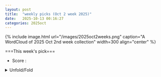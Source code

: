 ```yaml
---
layout: post
title:  "weekly picks (Oct 2 week 2025)"
date:   2025-10-13 00:16:27
categories: 2025oct
---
```


{% include image.html url="/images/2025oct2weeks.png" caption="A WordCloud of 2025 Oct 2nd week collection" width=300 align="center" %}




===This week's pick===


* Score : 




<details id="myDetails">
  <summary> Unfold/Fold </summary>
  {% capture markdowncontent %}




---
10/16



1. **[s42005-025-02316-6](https://www.nature.com/articles/s42005-025-02316-6)** Charge density wave with suppressed long-range structural modulation in canted antiferromagnetic kagome FeGe (Communications Physics)

1. **[s42005-025-02317-5](https://www.nature.com/articles/s42005-025-02317-5)** Enhanced continuous-variable quantum key distribution protocol via adaptive signal processing (Communications Physics)

1. **[s41586-025-09583-x](https://www.nature.com/articles/s41586-025-09583-x)** Efficient quantum thermal simulation (Nature)


1. **[s41598-025-19751-8](https://www.nature.com/articles/s41598-025-19751-8)** Double-layer silicon-based optical phased array transceiver based on cascaded phase control (Scientific Reports)




1. **[39vh-84n1](http://link.aps.org/doi/10.1103/39vh-84n1)** Generalized Indefinite Causal Orders in an Integrated Quantum Switch (PRL)

1. **[x19r-pzyb](http://link.aps.org/doi/10.1103/x19r-pzyb)** Multimode Cavity QED Ising Spin Glass (PRL)

1. **[2cx4-b82c](http://link.aps.org/doi/10.1103/2cx4-b82c)** Lindbladian Simulation with Logarithmic Precision Scaling via Two Ancillas (PRL)


1. **[skhj-cj9p](http://link.aps.org/doi/10.1103/skhj-cj9p)** Extracting the Speed of Sound in Heavy-Ion Collisions: A Study of Quantum-Initiated Fluctuations and Thermalization (PRL)

1. **[1z52-p73t](http://link.aps.org/doi/10.1103/1z52-p73t)** Addressing the Correlation of Stokes-Shifted Photons Emitted from Two Quantum Emitters (PRL)

1. **[lylq-m63c](http://link.aps.org/doi/10.1103/lylq-m63c)** Femtosecond and Attosecond Phase-Space Correlations in Few-Particle Photoelectron Pulses (PRL)

1. **[b5h4-ppdf](http://link.aps.org/doi/10.1103/b5h4-ppdf)** Selective Excitation of Collective Modes in Multiband Superconductor MgB2 (PRL)

1. **[2t6l-sqmj](http://link.aps.org/doi/10.1103/2t6l-sqmj)** Superconductivity at 28 K in Sodium Graphite Intercalation Compound under High Pressure (PRL)

1. **[35ff-84fc](http://link.aps.org/doi/10.1103/35ff-84fc)** Quantitative Role of Phonons and Elasticity in Tuning Uniaxial Negative Thermal Expansion of MZr2(M=Fe,Co, and Ni) (PRL)

1. **[x6k9-wgk9](http://link.aps.org/doi/10.1103/x6k9-wgk9)** Imaging Sublattice Cooper-Pair Density Waves in Monolayer 1T′MoTe2 (PRL)

1. **[lcz1-f5v9](http://link.aps.org/doi/10.1103/lcz1-f5v9)** Transition from Near-Field to Extreme Near-Field Radiative Heat Transfer (PRL)

1. **[7b3m-8zvz](http://link.aps.org/doi/10.1103/7b3m-8zvz)** Electrically Detected Magnetic Resonance in Ambipolar Polymer Field-Effect Transistors (PRL)

1. **[xx9z-4j6c](http://link.aps.org/doi/10.1103/xx9z-4j6c)** Superdiffusive Transport in Chaotic Quantum Systems with Nodal Interactions (PRL)

1. **[fql8-f3tl](http://link.aps.org/doi/10.1103/fql8-f3tl)** Unconventional Hall Effect in Gapless Superconductors: Transverse Supercurrent Converted from Normal Current (PRL)

1. **[qls7-tr4v](http://link.aps.org/doi/10.1103/qls7-tr4v)** Identifying Electronic Doorway States in Secondary Electron Emission from Layered Materials (PRL)

1. **[nsky-zmzp](http://link.aps.org/doi/10.1103/nsky-zmzp)** Shot Noise of Photocurrents in Magnetic Quantum Materials (PRL)

1. **[jnpb-2mxx](http://link.aps.org/doi/10.1103/jnpb-2mxx)** Magnon-Magnon Interaction Induced by Nonlinear Spin-Wave Dynamics (PRL)

1. **[qphl-qd37](http://link.aps.org/doi/10.1103/qphl-qd37)** Topologically Tunable Polaritons Based on a Two-Dimensional Crystal in a Photonic Lattice (PRL)

1. **[kskc-qlb3](http://link.aps.org/doi/10.1103/kskc-qlb3)** Phase Matching of High Harmonic Generation in Twisted van der Waals Crystals (PRL)

1. **[llys-8b4p](http://link.aps.org/doi/10.1103/llys-8b4p)** Photomagnetic-Chiral Anisotropy Mediated by Chirality-Driven Asymmetric Spin Splitting (PRL)

1. **[ccjj-6ksn](http://link.aps.org/doi/10.1103/ccjj-6ksn)** Nested Stochastic Resetting: Nonequilibrium Steady States and Exact Correlations (PRL)

1. **[ltdt-hvh7](http://link.aps.org/doi/10.1103/ltdt-hvh7)** Principled Model Selection for Stochastic Dynamics (PRL)

1. **[yls4-kdvj](http://link.aps.org/doi/10.1103/yls4-kdvj)** Dynamical Phase Transitions in Nonequilibrium Networks (PRL)

1. **[7hcf-p1yk](http://link.aps.org/doi/10.1103/7hcf-p1yk)** Spontaneous Emergence of Run-and-Tumble-Like Dynamics in a Robotic Analog of <i>Chlamydomonas</i>: Experiment and Theory (PRL)



1. **[2510.12880v1](https://arxiv.org/abs/2510.12880)** The Kitaev-AKLT model (arXiv)

1. **[2510.12884v1](https://arxiv.org/abs/2510.12884)** Multi-Q spin-valley order in twisted WSe2 (arXiv)

1. **[2510.12888v1](https://arxiv.org/abs/2510.12888)** Exotic Surface Stripe Orders in Correlated Kagome Metal CsCr3Sb5 (arXiv)

1. **[2510.12918v1](https://arxiv.org/abs/2510.12918)** Incommensurate Twisted Bilayer Graphene: emerging quasi-periodicity and stability (arXiv)

1. **[2510.12990v1](https://arxiv.org/abs/2510.12990)** Dynamical breaking of inversion symmetry and strong second harmonic generation with nonlinear phonons (arXiv)

1. **[2510.13041v1](https://arxiv.org/abs/2510.13041)** High Stability Mechanical Frequency Sensing beyond the Linear Regime (arXiv)

1. **[2510.13045v1](https://arxiv.org/abs/2510.13045)** Entanglement spectrum of gapless topological phases: a case study with topological superconductors (arXiv)

1. **[2510.13098v1](https://arxiv.org/abs/2510.13098)** Flat bands in condensed-matter systems -- perspective for magnetism and superconductivity (arXiv)

1. **[2510.13319v1](https://arxiv.org/abs/2510.13319)** Spin-Selective Second-Order Topological Insulators Enabling Cornertronics in 2D Altermagnets (arXiv)

1. **[2510.13342v1](https://arxiv.org/abs/2510.13342)** Evolution of the superconductivity in pressurized La3-xSmxNi2O7 (arXiv)

1. **[2510.13373v1](https://arxiv.org/abs/2510.13373)** Hybrid light-matter boundaries of graphene in a chiral cavity (arXiv)

1. **[2510.13457v1](https://arxiv.org/abs/2510.13457)** Magnetically controllable nonlinear valley Hall effect in centrosymmetric ferromagnets (arXiv)

1. **[2510.13471v1](https://arxiv.org/abs/2510.13471)** Buckling and flat bands in twisted bilayer graphene (arXiv)

1. **[2510.13530v1](https://arxiv.org/abs/2510.13530)** Interplay of magnetic and thermodynamic responses in the kagome-triangular system (arXiv)

1. **[2510.13578v1](https://arxiv.org/abs/2510.13578)** Statistical Structure of Charge Disorder in Si/SiGe Quantum Dots (arXiv)

1. **[2510.13603v1](https://arxiv.org/abs/2510.13603)** First-order phase transition driven by competing charge-order fluctuations in 1T'-TaTe2 (arXiv)

1. **[2510.13635v1](https://arxiv.org/abs/2510.13635)** Evidence for a field-induced Lifshitz transition in the Weyl semimetal CeAlSi (arXiv)

1. **[2510.13641v1](https://arxiv.org/abs/2510.13641)** Momentum-Resolved Spectroscopy of Superconductivity with the Quantum Twisting Microscope (arXiv)

1. **[2510.13646v1](https://arxiv.org/abs/2510.13646)** Excitonic optical absorption in strained monolayer CrSBr (arXiv)

1. **[2510.13667v1](https://arxiv.org/abs/2510.13667)** Excitonic correlations in the equilibrium and voltage-biased bilayer Hubbard model: multi-orbital two-particle self-consistent approach (arXiv)

1. **[2510.13769v1](https://arxiv.org/abs/2510.13769)** Optical Response of Graphene Quantum Dots in the Visible Spectrum: A Combined DFT-QED Approach (arXiv)

1. **[2510.12875v1](https://arxiv.org/abs/2510.12875)** Tunable quantum Mpemba effect in long-range interacting systems (arXiv)

1. **[2510.13384v1](https://arxiv.org/abs/2510.13384)** Strong- vs weak-coupling lasing in polymer-film microcavities (arXiv)

1. **[2510.13420v1](https://arxiv.org/abs/2510.13420)** Angular Emission Properties of Strained Transition-Metal Dichalcogenides (arXiv)

1. **[2510.13577v1](https://arxiv.org/abs/2510.13577)** Emergent Discrete Time Crystals on Digital Quantum Computers: Boundary-Protected and Ancilla-Induced Disorder Mechanisms of Thermalization Slowdown (arXiv)

1. **[2510.13581v1](https://arxiv.org/abs/2510.13581)** Yang-Lee edge singularity and quantum criticality in non-Hermitian PXP model (arXiv)

1. **[2510.13618v1](https://arxiv.org/abs/2510.13618)** Coupled electric dipole model for a Su-Schrieffer-Heeger chain of optically resonant coreshell nanoparticles (arXiv)

1. **[2510.13674v1](https://arxiv.org/abs/2510.13674)** Spin Readout in a 22 nm Node Integrated Circuit (arXiv)

1. **[2510.13782v1](https://arxiv.org/abs/2510.13782)** Structure and magnetism of MnGe thin films grown with a non-magnetic CrSi template (arXiv)





---
10/15


1. **[s41567-025-03045-x](https://www.nature.com/articles/s41567-025-03045-x)** Ultrafast topological control (Nature Physics)

1. **[s41567-025-03060-y](https://www.nature.com/articles/s41567-025-03060-y)** Nodal hybridization in a two-dimensional heavy-fermion material (Nature Physics)

1. **[s42005-025-02334-4](https://www.nature.com/articles/s42005-025-02334-4)** Quantum stochastic resonance in a single-photon emitter (Communications Physics)

1. **[s42005-025-02313-9](https://www.nature.com/articles/s42005-025-02313-9)** Exceptional coupling via multiple channels for crosstalk suppression and flat band with staggered on-site potentials (Communications Physics)


1. **[cjkh-1z6c](http://link.aps.org/doi/10.1103/cjkh-1z6c)** Conditional Mutual Information and Information-Theoretic Phases of Decohered Gibbs States (PRL)

1. **[dryx-l5rt](http://link.aps.org/doi/10.1103/dryx-l5rt)** Energetic Advantages for Quantum Agents in Online Execution of Complex Strategies (PRL)

1. **[gyvf-s5bd](http://link.aps.org/doi/10.1103/gyvf-s5bd)** Measuring Full Counting Statistics in a Trapped-Ion Quantum Simulator (PRL)

1. **[jpms-v3kw](http://link.aps.org/doi/10.1103/jpms-v3kw)** On-Chip Verified Quantum Computation with an Ion-Trap Quantum Processing Unit (PRL)

1. **[bqwm-ll5y](http://link.aps.org/doi/10.1103/bqwm-ll5y)** Bell Nonlocality in Quantum Networks with Unreliable Sources: Loophole-Free Postelection via Self-Testing (PRL)

1. **[nwzw-tqzp](http://link.aps.org/doi/10.1103/nwzw-tqzp)** Closing the Detection Loophole in the Triangle Network with High-Dimensional Photonic States (PRL)

1. **[d8m7-5xxx](http://link.aps.org/doi/10.1103/d8m7-5xxx)** New Chiral Structures for Baryon Number Violating Nucleon Decays (PRL)

1. **[jm4m-rpyc](http://link.aps.org/doi/10.1103/jm4m-rpyc)** Spontaneous Emission from Electronic Metastable Resonance States (PRL)

1. **[qj5x-t71k](http://link.aps.org/doi/10.1103/qj5x-t71k)** Meissner-like Currents of Photons in Anomalous Superradiant Phases (PRL)

1. **[5hf5-pg3t](http://link.aps.org/doi/10.1103/5hf5-pg3t)** Two-Dimensional Topological Edge States in Periodic Space-Time Interfaces (PRL)

1. **[djz5-2lsn](http://link.aps.org/doi/10.1103/djz5-2lsn)** Persistence in Physical Systems: An Application to Soil Moisture Memory (PRL)

1. **[km2j-3zy2](http://link.aps.org/doi/10.1103/km2j-3zy2)** Altermagnets with Topological Order in Kitaev Bilayers (PRL)

1. **[ptgg-frh1](http://link.aps.org/doi/10.1103/ptgg-frh1)** Erratum: Elastic Screening of Pseudogauge Fields in Graphene [Phys. Rev. Lett. <b>134</b>, 046404 (2025)] (PRL)

1. **[ly37-5gdw](http://link.aps.org/doi/10.1103/ly37-5gdw)** Nonequilibrium Relaxation and Odd-Even Effect in Finite-Temperature Electron Gases (PRX)

1. **[dck4-x9c2](http://link.aps.org/doi/10.1103/dck4-x9c2)** Experimental Demonstration of High-Fidelity Logical Magic States from Code Switching (PRX)

1. **[Physics.18.s129](http://link.aps.org/doi/10.1103/Physics.18.s129)** Topological Tube Traps Vibrations (Physics)

1. **[2510.11721v1](https://arxiv.org/abs/2510.11721)** Influence of Platinum Thin Films on the Photophysical and Quantum Properties of Near-Surface NV Centers (arXiv)

1. **[2510.11860v1](https://arxiv.org/abs/2510.11860)** Topological Robustness of Anyon Tunneling at \nu = 1/3 (arXiv)

1. **[2510.11870v1](https://arxiv.org/abs/2510.11870)** Neuromorphic heat transport effects in a molecular junction (arXiv)

1. **[2510.11920v1](https://arxiv.org/abs/2510.11920)** Low-field all-optical detection of superconductivity using NV nanodiamonds (arXiv)

1. **[2510.12006v1](https://arxiv.org/abs/2510.12006)** Evidence for easy-plane XY ferromagnetism in heavy-fermion quantum-critical CeRh6Ge4 (arXiv)

1. **[2510.12009v1](https://arxiv.org/abs/2510.12009)** Visualizing the Impact of Quenched Disorder on 2D Electron Wigner Solids (arXiv)

1. **[2510.12187v1](https://arxiv.org/abs/2510.12187)** Trembling motion of electrons driven by Larmor spin precession (arXiv)

1. **[2510.12250v1](https://arxiv.org/abs/2510.12250)** Superconductivity in monolayer-trilayer phase of La3Ni2O7 under high pressure (arXiv)

1. **[2510.12339v1](https://arxiv.org/abs/2510.12339)** Wiedemann-Franz behavior at the Weyl points in compressively strained HgTe (arXiv)

1. **[2510.12349v1](https://arxiv.org/abs/2510.12349)** eta-pairing in the model with two-particle hybridization of conduction and localized electrons (arXiv)

1. **[2510.12359v1](https://arxiv.org/abs/2510.12359)** Interlayer coupling enhanced superconductivity near 100 K in La3-xNdxNi2O7 (arXiv)

1. **[2510.12452v1](https://arxiv.org/abs/2510.12452)** Possible high-Tc superconductivity at 45 K in the Ge-doped cluster Mott insulator GaNb4Se8 (arXiv)

1. **[2510.12511v1](https://arxiv.org/abs/2510.12511)** Green's function expansion for multiple coupled optical resonators with finite retardation using quasinormal modes (arXiv)

1. **[2510.12530v1](https://arxiv.org/abs/2510.12530)** Origin of Enhanced Thermal Resistance Near Nanoscale Hotspots: Insights from Full-Dispersion-Resolved Phonon Transport in Silicon (arXiv)

1. **[2510.12554v1](https://arxiv.org/abs/2510.12554)** Conductance Plateaus at Quantum Hall Integer Filling Factors in Germanium Quantum Point Contacts (arXiv)

1. **[2510.12602v1](https://arxiv.org/abs/2510.12602)** The spin Hall conductivity in the hole-doped bilayer Haldane-Hubbard model with odd-parity ALM (arXiv)

1. **[2510.12610v1](https://arxiv.org/abs/2510.12610)** Dissipationless transport by design in ultrathin magnetic topological insulator films (arXiv)

1. **[2510.12613v1](https://arxiv.org/abs/2510.12613)** Quantum Spin Singlet and Classical Neel-Ordered Ground States in MoX3 (X = I, Br) Spin-3/2 Dimerized Antiferromagnetic Chain Crystals (arXiv)

1. **[2510.12667v1](https://arxiv.org/abs/2510.12667)** The anisotropic Heisenberg model close to the Ising limit: triangular lattice vs. effective models (arXiv)

1. **[2510.12682v1](https://arxiv.org/abs/2510.12682)** Possible Bose-Einstein condensation of magnons in a S = 5/2 honeycomb lattice (arXiv)

1. **[2510.12730v1](https://arxiv.org/abs/2510.12730)** Switchable chiral 2x2 pair density wave in pure CsV3Sb5 (arXiv)

1. **[2510.12786v1](https://arxiv.org/abs/2510.12786)** Quantum criticality at the end of a pseudogap phase in superconducting infinite-layer nickelates (arXiv)

1. **[2510.10064v1](https://arxiv.org/abs/2510.10064)** Broad nonlocal spectrum in the Pb-InSb hybrid three terminals for potential realization of Kitaev chains (arXiv)

1. **[2510.11818v1](https://arxiv.org/abs/2510.11818)** Secret communication games and a hierarchy of quasiparticle statistics in 3 + 1D topological phases (arXiv)

1. **[2510.11864v1](https://arxiv.org/abs/2510.11864)** Dipole-quadrupole model and multipole analysis of resonant membrane metasurfaces (arXiv)

1. **[2510.12127v1](https://arxiv.org/abs/2510.12127)** Chern-Selective multi-valley Flat Bands in Twisted Mono-Bilayer and Mono-Trilayer MoTe2 (arXiv)

1. **[2510.12199v1](https://arxiv.org/abs/2510.12199)** Spectroscopic Determination of Site-Selective Ligand Binding on Single Anisotropic Nanocrystals (arXiv)

1. **[2510.12222v1](https://arxiv.org/abs/2510.12222)** Room temperature control of axial and basal antiferromagnetic anisotropies using strain (arXiv)

1. **[2510.12371v1](https://arxiv.org/abs/2510.12371)** Controlling Magnetism in the 2D van der Waals Antiferromagnet CrPS4 via Ion Intercalation (arXiv)

1. **[2510.12737v1](https://arxiv.org/abs/2510.12737)** Time-dependent Variational Principles for Hybrid Non-Unitary Dynamics: Application to Driven-Dissipative Superconductors (arXiv)

1. **[2510.12748v1](https://arxiv.org/abs/2510.12748)** Two-Dimensional Altermagnetic Iron Oxyhalides: Real Chern topology and Valley-Spin-Lattice coupling (arXiv)




---
10/14



1. **[s41467-025-63248-x](https://www.nature.com/articles/s41467-025-63248-x)** High entropy engineered polymer blends with enhanced dielectric properties and high temperature stability (Nature Communications)

1. **[s41467-025-64113-7](https://www.nature.com/articles/s41467-025-64113-7)** Ultra-high energy storage in relaxor ferroelectric MLCCs at elevated temperatures via entropy modulated strain heterogeneity (Nature Communications)

1. **[s41563-025-02379-4](https://www.nature.com/articles/s41563-025-02379-4)** Ultrafast surface melting of orbital order in La<sub>0.5</sub>Sr<sub>1.5</sub>MnO<sub>4</sub> (Nature Materials)




1. **[q853-plvr](https://journals.aps.org/prb/abstract/10.1103/q853-plvr)** Magnetic exchange and dipolar interactions in GdRu2⁢Si2: Three-dimensional magnetism in a layered magnet (PRB)


1. **[2510.09755v1](https://arxiv.org/abs/2510.09755)** Conformal Data for the O(3) Wilson-Fisher CFT from Fuzzy Sphere Realization of Quantum Rotor Model (arXiv)

1. **[2510.09777v1](https://arxiv.org/abs/2510.09777)** Emergent Network of Josephson Junctions in a Kagome Superconductor (arXiv)

1. **[2510.09787v1](https://arxiv.org/abs/2510.09787)** Electron-electron scattering processes in quantum wells in a quantizing magnetic field: II. Scattering in the case of two subbands (arXiv)

1. **[2510.09798v1](https://arxiv.org/abs/2510.09798)** Thermoelectric effect at the quantum Hall-superconductor interface (arXiv)

1. **[2510.09921v1](https://arxiv.org/abs/2510.09921)** Two-dimensional superconducting diode effect in topological insulator/superconductor heterostructure (arXiv)

1. **[2510.10110v1](https://arxiv.org/abs/2510.10110)** Hybrid Quantum Systems: Coupling Single-Molecule Magnet Qudits with Industrial Silicon Spin Qubits (arXiv)

1. **[2510.10183v1](https://arxiv.org/abs/2510.10183)** Manipulating the metal-insulator transitions in correlated vanadium dioxide through bandwidth and band-filling control (arXiv)

1. **[2510.10230v1](https://arxiv.org/abs/2510.10230)** Scaling of Magnetic Domain Walls in Perpendicular Magnetic Anisotropy Systems (arXiv)

1. **[2510.10264v1](https://arxiv.org/abs/2510.10264)** Vortex matter and strong pinning in underdoped PrFeAs(O,F) with atomic-sized defects (arXiv)

1. **[2510.10309v1](https://arxiv.org/abs/2510.10309)** Roles of Electrically Excited Magnons in Unidirectional Magnetoresistance of Metallic Magnetic Bilayers (arXiv)

1. **[2510.10356v1](https://arxiv.org/abs/2510.10356)** Ferromagnetic Resonance Spectroscopy on the Kagome Magnet MgMn6Sn6 (arXiv)

1. **[2510.10391v1](https://arxiv.org/abs/2510.10391)** Breakdown of the Wiedemann-Franz law in an interacting quantum Hall metamaterial (arXiv)

1. **[2510.10525v1](https://arxiv.org/abs/2510.10525)** Time domain braiding of anyons revealed through a nonequilibrium fluctuation dissipation theorem (arXiv)

1. **[2510.10543v1](https://arxiv.org/abs/2510.10543)** Supercurrent interference and its transfer in a kagome superconductor (arXiv)

1. **[2510.10589v1](https://arxiv.org/abs/2510.10589)** RKKY interaction in Weyl semimetal nanowires (arXiv)

1. **[2510.10643v1](https://arxiv.org/abs/2510.10643)** Non-unitary Time Evolution via the Chebyshev Expansion Method (arXiv)

1. **[2510.10684v1](https://arxiv.org/abs/2510.10684)** Integrable Model of a Superconductor with non-Fermi liquid and Mott Phases (arXiv)

1. **[2510.10720v1](https://arxiv.org/abs/2510.10720)** Revisiting YH9 Superconductivity and Predicting High-Tc in GdYH5 (arXiv)

1. **[2510.10861v1](https://arxiv.org/abs/2510.10861)** Quantifying Charge Noise Sources in Quantum Dot Spin Qubits via Impedance Spectroscopy, DLTS, and C-V Analysis (arXiv)

1. **[2510.10873v1](https://arxiv.org/abs/2510.10873)** Magnetic Field-Enhanced Graphene Superconductivity with Record Pauli-Limit Violation (arXiv)

1. **[2510.10906v1](https://arxiv.org/abs/2510.10906)** Spatial Correlation of Superconducting and Pseudogap Dynamics in a Bi-based Cuprate (arXiv)

1. **[2510.10908v1](https://arxiv.org/abs/2510.10908)** Two-dimensional flat-bands in Moire-diamonds (arXiv)

1. **[2510.10958v1](https://arxiv.org/abs/2510.10958)** Phase-sensitive evidence for 2x2 pair density wave in a kagome superconductor (arXiv)

1. **[2510.10999v1](https://arxiv.org/abs/2510.10999)** Collinear, incommensurate antiferromagnetism in van der Waals magnet alpha-UTe3 (arXiv)

1. **[2510.11088v1](https://arxiv.org/abs/2510.11088)** Local-Antisymmetric Flat Band and Coexisting Correlated stripe charge orders in WSe2-Modulated Twisted Bilayer Graphene (arXiv)

1. **[2510.11134v1](https://arxiv.org/abs/2510.11134)** Spinon band flattening by its emergent gauge field in quantum kagome ice (arXiv)

1. **[2510.11240v1](https://arxiv.org/abs/2510.11240)** Should it really be that hard to model the chirality induced spin selectivity effect? (arXiv)

1. **[2510.11333v1](https://arxiv.org/abs/2510.11333)** Superconducting spin valve effect in Fe/Si3N4/Pb/Si3N4/Fe heterostructures (arXiv)

1. **[2510.11342v1](https://arxiv.org/abs/2510.11342)** One-dimensional topological superconductors with nonsymmorphic symmetries (arXiv)

1. **[2510.11355v1](https://arxiv.org/abs/2510.11355)** Nonequilibrium spin-splitter effect in altermagnet superconductor hybrids (arXiv)

1. **[2510.11362v1](https://arxiv.org/abs/2510.11362)** Deterministic Switching in Altermagnets via Asymmetric Sublattice Spin Current (arXiv)

1. **[2510.11431v1](https://arxiv.org/abs/2510.11431)** A minimal and universal representation of fermionic wavefunctions (fermions = bosons + one) (arXiv)

1. **[2510.11432v1](https://arxiv.org/abs/2510.11432)** Intermediate chiral edge states in quantum Hall Josephson junctions (arXiv)

1. **[2510.11551v1](https://arxiv.org/abs/2510.11551)** Spinons, solitons and random singlets in the spin-chain compound copper benzoate (arXiv)

1. **[2510.11678v1](https://arxiv.org/abs/2510.11678)** Spinon Mediation of Witness-Spin Dynamics and Ground State in Herbertsmithite (arXiv)

1. **[2510.11707v1](https://arxiv.org/abs/2510.11707)** Chirality reversal at finite magnetic impurity strength and local signatures of a topological phase transition (arXiv)

1. **[2510.11710v1](https://arxiv.org/abs/2510.11710)** Comparing Symmetrized Determinant Neural Quantum States for the Hubbard Model (arXiv)

1. **[2510.09749v1](https://arxiv.org/abs/2510.09749)** Vari-Cool: a non-unitary quantum variational protocol for simulated cooling (arXiv)

1. **[2510.09839v1](https://arxiv.org/abs/2510.09839)** Raman Digital Twin of Monolayer Janus Transition Metal Dichalcogenides (arXiv)

1. **[2510.09973v1](https://arxiv.org/abs/2510.09973)** Relationship among Structural, Disordered, Magnetism and Band Topology in MnSb2Te4(Sb2Te3)n Family (arXiv)

1. **[2510.10012v1](https://arxiv.org/abs/2510.10012)** Multiscale Magnetic Correlations in La2Mn2-xNixO6: Role of Crystal Structure in Double Perovskites (arXiv)

1. **[2510.10491v1](https://arxiv.org/abs/2510.10491)** Resolving the Structural Duality of Graphene Grain Boundaries (arXiv)

1. **[2510.10547v1](https://arxiv.org/abs/2510.10547)** Near room temperature magnetoelectric response and tunable magnetic anisotropy in the two-dimensional magnet 1T-CrTe2 (arXiv)

1. **[2510.10595v1](https://arxiv.org/abs/2510.10595)** Weak-anti-localization-to-spin-dependent scattering at a proximity-magnetized heavy metal interface (arXiv)

1. **[2510.10632v1](https://arxiv.org/abs/2510.10632)** Quantum-Squeezing-Induced Algebraic Non-Hermitian Skin Effects and Ultra Spectral Sensitivity (arXiv)

1. **[2510.10745v1](https://arxiv.org/abs/2510.10745)** Fluidity and morphological stability of an amorphous thin film with radiation-induced defect kinetics (arXiv)

1. **[2510.10897v1](https://arxiv.org/abs/2510.10897)** Hydrodynamics of degenerate Fermi gases on spherical Fermi surfaces (arXiv)

1. **[2510.10983v1](https://arxiv.org/abs/2510.10983)** Loss investigations of high frequency lithium niobate Lamb wave resonators at ultralow temperatures (arXiv)

1. **[2510.11159v1](https://arxiv.org/abs/2510.11159)** Tunable multi-photon correlations from a coherently driven quantum dot (arXiv)

1. **[2510.11480v1](https://arxiv.org/abs/2510.11480)** Effects of strain on the stability of the metallic rutile and insulating M1 phases of vanadium dioxide (arXiv)

1. **[2510.11619v1](https://arxiv.org/abs/2510.11619)** Strain-induced multiferroicity in Cr1/3NbS2 (arXiv)




---
10/13

1. **[2510.08678v1](https://arxiv.org/abs/2510.08678)** Coherent Optical Control of Electron Dynamics in Patterned Graphene Nanoribbons (arXiv)

1. **[2510.08740v1](https://arxiv.org/abs/2510.08740)** Light-induced pseudo-magnetic fields in three-dimensional topological semimetals (arXiv)

1. **[2510.08746v1](https://arxiv.org/abs/2510.08746)** Crystal-Field--Driven Magnetoelectricity in the Triangular Quantum Magnet CeMgAl11O19 (arXiv)

1. **[2510.09044v1](https://arxiv.org/abs/2510.09044)** Imaging of Gate-Controlled Suppression of Superconductivity via the Meissner Effect (arXiv)

1. **[2510.09120v1](https://arxiv.org/abs/2510.09120)** Parametric Drive of a Double Quantum Dot in a Cavity (arXiv)

1. **[2510.09150v1](https://arxiv.org/abs/2510.09150)** Chern insulators and topological flat bands in cavity-embedded kagome systems (arXiv)

1. **[2510.09151v1](https://arxiv.org/abs/2510.09151)** Nematic Fluctuations and Electronic Correlations in Heavily Hole-Doped Ba1-xKxFe2As2 Probed by Elastoresistance (arXiv)

1. **[2510.09170v1](https://arxiv.org/abs/2510.09170)** Altermagnetism and Superconductivity: A Short Historical Review (arXiv)

1. **[2510.09234v1](https://arxiv.org/abs/2510.09234)** Quantum fluctuation-induced first-order breaking of time-reversal symmetry in unconventional superconductors (arXiv)

1. **[2510.09235v1](https://arxiv.org/abs/2510.09235)** Tunable Chern Insulator States with Coexisting Magnonic and Electronic Topology in 2D Honeycomb Kitaev Ferromagnets (arXiv)

1. **[2510.09264v1](https://arxiv.org/abs/2510.09264)** Consistent gauge theories for the slave particle representation of the strongly correlated t-J model (arXiv)

1. **[2510.09268v1](https://arxiv.org/abs/2510.09268)** Cubic magnetic anisotropy in B20 magnets: Interplay of anisotropy and magnetic order in Fe1-xCoxSi (arXiv)

1. **[2510.09282v1](https://arxiv.org/abs/2510.09282)** Field-induced magnetic phases in the Kitaev candidate Na3Co2SbO6 (arXiv)

1. **[2510.09300v1](https://arxiv.org/abs/2510.09300)** Clarification of Floquet--Enhanced Thermal Emission Through the Nonequilibrium Green's Function Formalism (arXiv)

1. **[2510.09363v1](https://arxiv.org/abs/2510.09363)** Superconductivity in the repulsive Hubbard model on different geometries induced by density-assisted hopping (arXiv)

1. **[2510.09386v1](https://arxiv.org/abs/2510.09386)** Non-Hermitian Bethe-Salpeter Equation for Open Systems: Emergence of Exceptional Points in Excitonic Spectra from First Principles (arXiv)

1. **[2510.09412v1](https://arxiv.org/abs/2510.09412)** Homogeneous and inhomogeneous phases in a numerical model of a time-reversal-breaking superconductor (arXiv)

1. **[2510.09515v1](https://arxiv.org/abs/2510.09515)** A microscopic approach to nonlinear theory of spin-charge separation (arXiv)

1. **[2510.09548v1](https://arxiv.org/abs/2510.09548)** Mapping the moire potential in multi-layer rhombohedral graphene (arXiv)

1. **[2510.08680v1](https://arxiv.org/abs/2510.08680)** Tensor-network representation of excitations in Josephson junction arrays (arXiv)

1. **[2510.08864v1](https://arxiv.org/abs/2510.08864)** Optimizing VQE Ansatz for Studying Tight-Binding Models with sd-Interaction and On-Site Coulomb Repulsion (arXiv)

1. **[2510.09040v1](https://arxiv.org/abs/2510.09040)** Atomistic origin of low thermal conductivity in quaternary chalcogenides Cu(Cd, Zn)2InTe4 (arXiv)

1. **[2510.09117v1](https://arxiv.org/abs/2510.09117)** Strong coupling of collective optical resonances in dielectric metasurfaces (arXiv)

1. **[2510.09331v1](https://arxiv.org/abs/2510.09331)** Magnetic Materials for Quantum Magnonics (arXiv)

1. **[2510.09565v1](https://arxiv.org/abs/2510.09565)** Unveiling dynamical quantum error correcting codes via non-invertible symmetries (arXiv)






  {% endcapture %}
  {{ markdowncontent | markdownify }}
 </details>

<style>
  details {
    margin: 10px 0;
  }
  summary {
    cursor: pointer;
  }


</style>


<script>
  // Wait for the DOM to be fully loaded
  document.addEventListener('DOMContentLoaded', () => {
    const details = document.getElementById('myDetails');

    // Restore the state from localStorage
    if (localStorage.getItem('detailsOpen') === 'true') {
      details.setAttribute('open', '');
    }

    // Save the state when the details element is toggled
    details.addEventListener('toggle', () => {
      localStorage.setItem('detailsOpen', details.open);
    });
  });
</script>